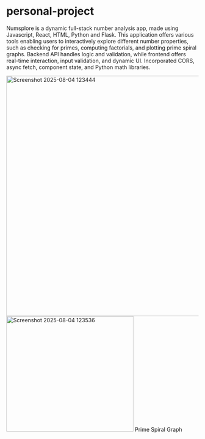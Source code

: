 # personal-project

Numsplore is a dynamic full-stack number analysis app, made using Javascript, React, HTML, Python and Flask. This application offers various tools enabling users to interactively explore different number properties, such as checking for primes, computing factorials, and plotting prime spiral graphs. Backend API handles logic and validation, while frontend offers real-time interaction, input validation, and dynamic UI. Incorporated CORS, async fetch, component state, and Python math libraries.

<img width="1138" height="629" alt="Screenshot 2025-08-04 123444" src="https://github.com/user-attachments/assets/1a7443fa-d63c-4504-b6d5-242540792778" />

<img width="333" height="302" alt="Screenshot 2025-08-04 123536" src="https://github.com/user-attachments/assets/8fd96985-5ec2-43b1-a394-f4cbbe48fcaf" />
Prime Spiral Graph 

